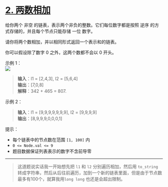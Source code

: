 # [2. 两数相加](https://leetcode.cn/problems/add-two-numbers/description/)

给你两个 非空 的链表，表示两个非负的整数。它们每位数字都是按照 逆序 的方式存储的，并且每个节点只能存储 一位 数字。

请你将两个数相加，并以相同形式返回一个表示和的链表。

你可以假设除了数字 0 之外，这两个数都不会以 0 开头。

示例 1：  
![](https://assets.leetcode-cn.com/aliyun-lc-upload/uploads/2021/01/02/addtwonumber1.jpg)

> **输入**：l1 = [2,4,3], l2 = [5,6,4]  
> **输出**：[7,0,8]  
> **解释**：342 + 465 = 807.

示例 2：  
> **输入**：l1 = [9,9,9,9,9,9,9], l2 = [9,9,9,9]  
> **输出**：[8,9,9,9,0,0,0,1]

提示：

- 每个链表中的节点数在范围 `[1, 100]` 内
- `0 <= Node.val <= 9`
- 题目数据保证列表表示的数字不含前导零

---

> 这道题说实话我一开始想先把 `l1` 和 `l2` 分别遍历相加，然后用 `to_string` 转成字符串，然后从后往前遍历，加到一个新的链表里面，但是由于节点数最多有100个，就算我用`long long` 也还是会超出限制。

